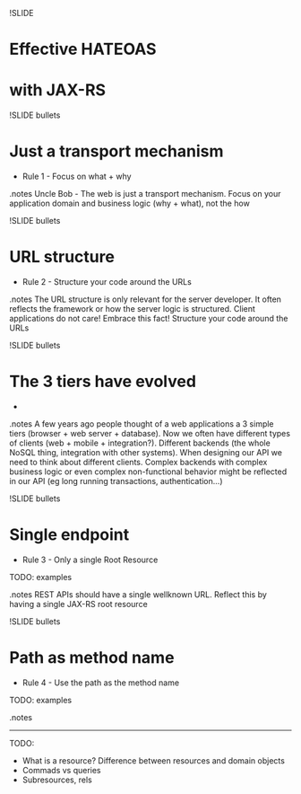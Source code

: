 !SLIDE 
# Effective HATEOAS #
# with JAX-RS #

!SLIDE bullets
# Just a transport mechanism #

* Rule 1 - Focus on what + why

.notes Uncle Bob - The web is just a transport mechanism. Focus on your application domain and business logic (why + what), not the how

!SLIDE bullets
# URL structure #

* Rule 2 - Structure your code around the URLs

.notes The URL structure is only relevant for the server developer. It often reflects the framework or how the server logic is structured. Client applications do not care!
Embrace this fact! Structure your code around the URLs

!SLIDE bullets
# The 3 tiers have evolved #

* 

.notes A few years ago people thought of a web applications a 3 simple tiers (browser + web server + database). Now we often have different types of clients (web + mobile + integration?). Different backends (the whole NoSQL thing, integration with other systems). 
When designing our API we need to think about different clients. Complex backends with complex business logic or even complex non-functional behavior might be reflected in our API (eg long running transactions, authentication...)

!SLIDE bullets
# Single endpoint #

* Rule 3 - Only a single Root Resource

TODO: examples

.notes REST APIs should have a single wellknown URL. Reflect this by having a single JAX-RS root resource

!SLIDE bullets
# Path as method name #

* Rule 4 - Use the path as the method name

TODO: examples

.notes 

------------------------------

TODO:
* What is a resource? Difference between resources and domain objects
* Commads vs queries
* Subresources, rels
